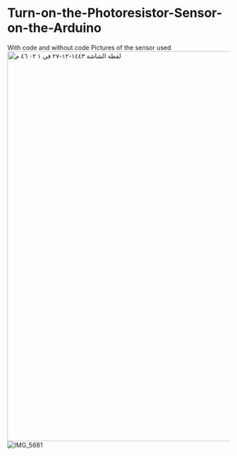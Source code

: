 # Turn-on-the-Photoresistor-Sensor-on-the-Arduino
With code and without code
Pictures of the sensor used
<img width="884" alt="‏لقطة الشاشة ١٤٤٣-١٢-٢٧ في ١ ٠٢ ٤٦ م" src="https://user-images.githubusercontent.com/108140215/180980382-74ef0853-d218-4c1c-bfff-45d107112aa9.png">
![IMG_5681](https://user-images.githubusercontent.com/108140215/180980747-4703d7b2-1d19-4d7e-80d0-3446571cdb60.png)
